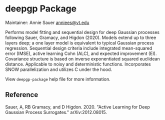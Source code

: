 # deepgp Package

Maintainer: Annie Sauer <anniees@vt.edu>

Performs model fitting and sequential design for deep Gaussian processes following Sauer, Gramacy, and Higdon (2020).  Models extend up to three layers deep; a one layer model is equivalent to typical Gaussian process regression.  Sequential design criteria include integrated mean-squared error (IMSE), active learning Cohn (ALC), and expected improvement (EI).  Covariance structure is based on inverse exponentiated squared euclidean distance.  Applicable to noisy and deterministic functions.  Incorporates SNOW parallelization and utilizes C under the hood.

View `deepgp-package` help file for more information.

## Reference

Sauer, A, RB Gramacy, and D Higdon. 2020. "Active Learning for Deep Gaussian Process Surrogates." arXiv:2012.08015.


    
